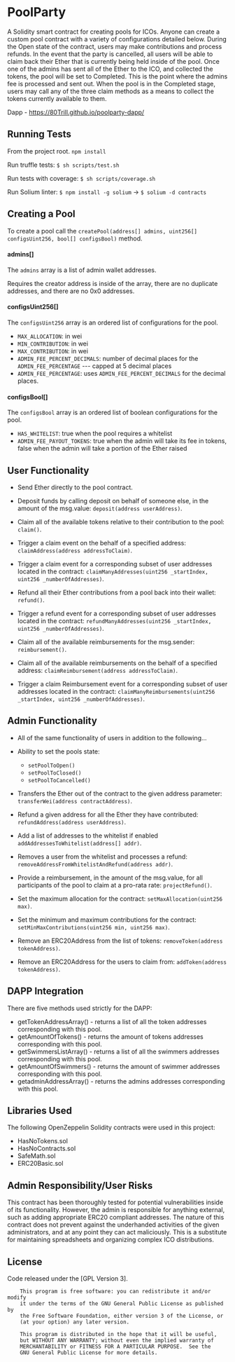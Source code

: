 # PoolParty
A Solidity smart contract for creating pools for ICOs. Anyone can create a custom pool contract with a variety of configurations detailed below. During the Open state of the contract, users may make contributions and process refunds.
In the event that the party is cancelled, all users will be able to claim back their Ether that is currently being held inside of the pool.  Once one of the admins has sent all of the Ether to the ICO, and collected the tokens, the pool will be set to Completed. This is the point where the admins fee is processed and sent out.
When the pool is in the Completed stage, users may call any of the three claim methods as a means to collect the tokens currently available to them.

Dapp - https://80Trill.github.io/poolparty-dapp/

## Running Tests
From the project root.
`npm install`

Run truffle tests: `$ sh scripts/test.sh`

Run tests with coverage: `$ sh scripts/coverage.sh`

Run Solium linter: `$ npm install -g solium` ->
`$ solium -d contracts`



## Creating a Pool
To create a pool call the `createPool(address[] admins, uint256[] configsUint256, bool[] configsBool)` method.

#### admins[]
The `admins` array is a list of admin wallet addresses.

Requires the creator address is inside of the array, there are no duplicate addresses, and there are no 0x0 addresses.

#### configsUint256[]
The `configsUint256` array is an ordered list of configurations for the pool.

- `MAX_ALLOCATION`: in wei
- `MIN_CONTRIBUTION`: in wei
- `MAX_CONTRIBUTION`: in wei
- `ADMIN_FEE_PERCENT_DECIMALS`:  number of decimal places for the `ADMIN_FEE_PERCENTAGE` --- capped at 5 decimal places
- `ADMIN_FEE_PERCENTAGE`: uses `ADMIN_FEE_PERCENT_DECIMALS` for the decimal places.

#### configsBool[]
The `configsBool` array is an ordered list of boolean configurations for the pool.

- `HAS_WHITELIST`: true when the pool requires a whitelist
- `ADMIN_FEE_PAYOUT_TOKENS`: true when the admin will take its fee in tokens, false when the admin will take a portion of the Ether raised


## User Functionality
- Send Ether directly to the pool contract.
- Deposit funds by calling deposit on behalf of someone else, in the amount of the msg.value: `deposit(address userAddress)`.

- Claim all of the available tokens relative to their contribution to the pool: `claim()`.
- Trigger a claim event on the behalf of a specified address: `claimAddress(address addressToClaim)`.
- Trigger a claim event for a corresponding subset of user addresses located in the contract: `claimManyAddresses(uint256 _startIndex, uint256 _numberOfAddresses)`.

- Refund all their Ether contributions from a pool back into their wallet: `refund()`.
- Trigger a refund event for a corresponding subset of user addresses located in the contract: `refundManyAddresses(uint256 _startIndex, uint256 _numberOfAddresses)`.

- Claim all of the available reimbursements for the msg.sender: `reimbursement()`.
- Claim all of the available reimbursements on the behalf of a specified address: `claimReimbursement(address addressToClaim)`.
- Trigger a claim Reimbursement event for a corresponding subset of user addresses located in the contract: `claimManyReimbursements(uint256 _startIndex, uint256 _numberOfAddresses)`.

## Admin Functionality
- All of the same functionality of users in addition to the following...

- Ability to set the pools state:
    - `setPoolToOpen()`
    - `setPoolToClosed()`
    - `setPoolToCancelled()`
- Transfers the Ether out of the contract to the given address parameter: `transferWei(address contractAddress)`.
- Refund a given address for all the Ether they have contributed: `refundAddress(address userAddress)`.
- Add a list of addresses to the whitelist if enabled `addAddressesToWhitelist(address[] addr)`.
- Removes a user from the whitelist and processes a refund: `removeAddressFromWhitelistAndRefund(address addr)`.
- Provide a reimbursement, in the amount of the msg.value, for all participants of the pool to claim at a pro-rata rate: `projectRefund()`.
- Set the maximum allocation for the contract: `setMaxAllocation(uint256 max)`.
- Set the minimum and maximum contributions for the contract: `setMinMaxContributions(uint256 min, uint256 max)`.
- Remove an ERC20Address from the list of tokens: `removeToken(address tokenAddress)`.
- Remove an ERC20Address for the users to claim from: `addToken(address tokenAddress)`.

## DAPP Integration
There are five methods used strictly for the DAPP:
- getTokenAddressArray() - returns a list of all the token addresses corresponding with this pool.
- getAmountOfTokens() - returns the amount of tokens addresses corresponding with this pool.
- getSwimmersListArray() - returns a list of all the swimmers addresses corresponding with this pool.
- getAmountOfSwimmers() - returns the amount of swimmer addresses corresponding with this pool.
- getadminAddressArray() - returns the admins addresses corresponding with this pool.

## Libraries Used
The following OpenZeppelin Solidity contracts were used in this project:
- HasNoTokens.sol
- HasNoContracts.sol
- SafeMath.sol
- ERC20Basic.sol


## Admin Responsibility/User Risks
This contract has been thoroughly tested for potential vulnerabilities inside of its functionality. However, the admin is responsible for anything external, such as adding appropriate ERC20 compliant addresses.
The nature of this contract does not prevent against the underhanded activities of the given administrators, and at any point they can act maliciously. This is a substitute for maintaining spreadsheets and organizing complex ICO distributions.


## License
Code released under the [GPL Version 3].

        This program is free software: you can redistribute it and/or modify
        it under the terms of the GNU General Public License as published by
        the Free Software Foundation, either version 3 of the License, or
        (at your option) any later version.

        This program is distributed in the hope that it will be useful,
        but WITHOUT ANY WARRANTY; without even the implied warranty of
        MERCHANTABILITY or FITNESS FOR A PARTICULAR PURPOSE.  See the
        GNU General Public License for more details.
